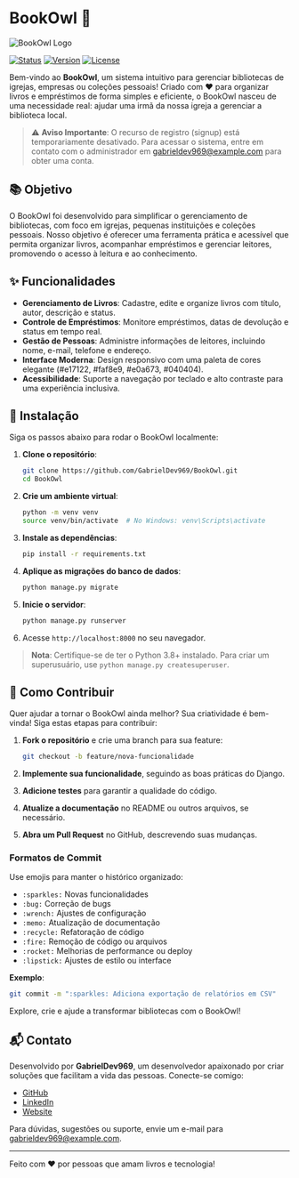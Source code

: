 # BookOwl 🦉

![BookOwl Logo](https://github.com/user-attachments/assets/743d47c6-1f72-4002-9d1a-87f02fba6b67#width=150&height=150)

[![Status](https://img.shields.io/badge/STATUS-EM%20PRODUCAO-green?style=for-the-badge)](https://github.com/GabrielDev969/BookOwl)
[![Version](https://img.shields.io/badge/Versão-1.0.0-green?style=for-the-badge)](https://github.com/GabrielDev969/BookOwl)
[![License](https://img.shields.io/badge/License-MIT-orange?style=for-the-badge)](LICENSE)

Bem-vindo ao **BookOwl**, um sistema intuitivo para gerenciar bibliotecas de igrejas, empresas ou coleções pessoais! Criado com ❤️ para organizar livros e empréstimos de forma simples e eficiente, o BookOwl nasceu de uma necessidade real: ajudar uma irmã da nossa igreja a gerenciar a biblioteca local.

> ⚠️ **Aviso Importante**: O recurso de registro (signup) está temporariamente desativado. Para acessar o sistema, entre em contato com o administrador em [gabrieldev969@example.com](mailto:gabriel.dev969@example.com) para obter uma conta.

## 📚 Objetivo

O BookOwl foi desenvolvido para simplificar o gerenciamento de bibliotecas, com foco em igrejas, pequenas instituições e coleções pessoais. Nosso objetivo é oferecer uma ferramenta prática e acessível que permita organizar livros, acompanhar empréstimos e gerenciar leitores, promovendo o acesso à leitura e ao conhecimento.

## ✨ Funcionalidades

- **Gerenciamento de Livros**: Cadastre, edite e organize livros com título, autor, descrição e status.
- **Controle de Empréstimos**: Monitore empréstimos, datas de devolução e status em tempo real.
- **Gestão de Pessoas**: Administre informações de leitores, incluindo nome, e-mail, telefone e endereço.
- **Interface Moderna**: Design responsivo com uma paleta de cores elegante (#e17122, #faf8e9, #e0a673, #040404).
- **Acessibilidade**: Suporte a navegação por teclado e alto contraste para uma experiência inclusiva.

## 🚀 Instalação

Siga os passos abaixo para rodar o BookOwl localmente:

1. **Clone o repositório**:
   ```bash
   git clone https://github.com/GabrielDev969/BookOwl.git
   cd BookOwl
   ```

2. **Crie um ambiente virtual**:
   ```bash
   python -m venv venv
   source venv/bin/activate  # No Windows: venv\Scripts\activate
   ```

3. **Instale as dependências**:
   ```bash
   pip install -r requirements.txt
   ```

4. **Aplique as migrações do banco de dados**:
   ```bash
   python manage.py migrate
   ```

5. **Inicie o servidor**:
   ```bash
   python manage.py runserver
   ```

6. Acesse `http://localhost:8000` no seu navegador.

> **Nota**: Certifique-se de ter o Python 3.8+ instalado. Para criar um superusuário, use `python manage.py createsuperuser`.

## 🤝 Como Contribuir

Quer ajudar a tornar o BookOwl ainda melhor? Sua criatividade é bem-vinda! Siga estas etapas para contribuir:

1. **Fork o repositório** e crie uma branch para sua feature:
   ```bash
   git checkout -b feature/nova-funcionalidade
   ```

2. **Implemente sua funcionalidade**, seguindo as boas práticas do Django.
3. **Adicione testes** para garantir a qualidade do código.
4. **Atualize a documentação** no README ou outros arquivos, se necessário.
5. **Abra um Pull Request** no GitHub, descrevendo suas mudanças.

### Formatos de Commit

Use emojis para manter o histórico organizado:

- `:sparkles:` Novas funcionalidades
- `:bug:` Correção de bugs
- `:wrench:` Ajustes de configuração
- `:memo:` Atualização de documentação
- `:recycle:` Refatoração de código
- `:fire:` Remoção de código ou arquivos
- `:rocket:` Melhorias de performance ou deploy
- `:lipstick:` Ajustes de estilo ou interface

**Exemplo**:
```bash
git commit -m ":sparkles: Adiciona exportação de relatórios em CSV"
```

Explore, crie e ajude a transformar bibliotecas com o BookOwl!

## 📬 Contato

Desenvolvido por **GabrielDev969**, um desenvolvedor apaixonado por criar soluções que facilitam a vida das pessoas. Conecte-se comigo:

- [GitHub](https://github.com/GabrielDev969)
- [LinkedIn](https://www.linkedin.com/in/gabriel-santos-b53632196)
- [Website](https://gabrielsantosfullstack.netlify.app)

Para dúvidas, sugestões ou suporte, envie um e-mail para [gabrieldev969@example.com](mailto:gabriel.dev969@gmail.com).

---

Feito com ❤️ por pessoas que amam livros e tecnologia!